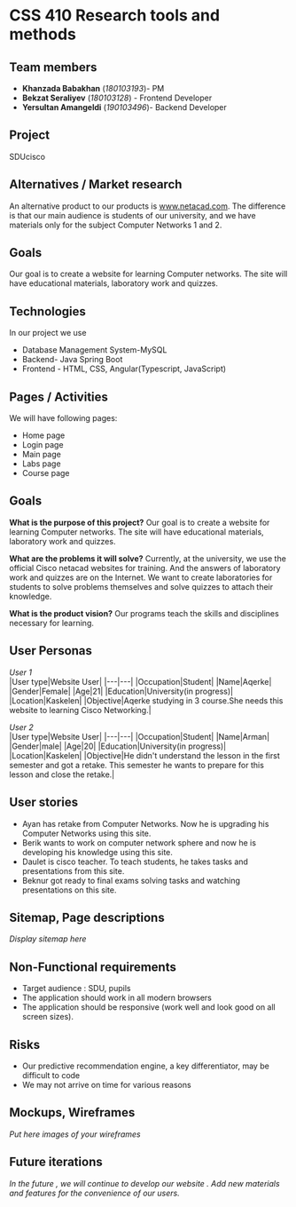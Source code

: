 # CSS 410 Research tools and methods
## Team members
+ **Khanzada Babakhan** (*180103193*)- PM
+ **Bekzat Seraliyev** (*180103128*) - Frontend Developer 
+ **Yersultan Amangeldi** (*190103496*)- Backend Developer 

## Project
SDUcisco 

## Alternatives / Market research
An alternative product to our products is www.netacad.com. The difference is that our main audience is students of our university, and we have materials only for the subject Computer Networks 1 and 2.


## Goals
Our goal is to create a website for learning Computer networks. The site will have educational materials, laboratory work and quizzes.

## Technologies
In our project we use 
 - Database Management System-MySQL
 - Backend- Java Spring Boot
 - Frontend - HTML, CSS, Angular(Typescript, JavaScript)


## Pages / Activities 
We will have following pages:
- Home page
- Login page
- Main page
- Labs page
- Course page

## Goals
**What is the purpose of this project?** Our goal is to create a website for learning Computer networks. The site will have educational materials, laboratory work and quizzes.

**What are the problems it will solve?** Currently, at the university, we use the official Cisco netacad websites for training. And the answers of laboratory work and quizzes are on the Internet. We want to create laboratories for students to solve problems themselves and solve quizzes to attach their knowledge.

**What is the product vision?** Our programs teach the skills and disciplines necessary for learning.

## User Personas
*User 1*  
|User type|Website User|
|---|---|
|Occupation|Student|
|Name|Aqerke|
|Gender|Female|
|Age|21|
|Education|University(in progress)|
|Location|Kaskelen|
|Objective|Aqerke studying in 3 course.She needs this website to learning Cisco Networking.|

*User 2*  
|User type|Website User|
|---|---|
|Occupation|Student|
|Name|Arman|
|Gender|male|
|Age|20|
|Education|University(in progress)|
|Location|Kaskelen|
|Objective|He didn't understand the lesson in the first semester and got a retake. This semester he wants to prepare for this lesson and close the retake.|


## User stories

 + Ayan has retake from Computer Networks. Now he is upgrading his Computer Networks using this site.
 + Berik wants to work on computer network sphere and now he is developing his knowledge using this site.
 + Daulet is cisco teacher. To teach students, he takes tasks and presentations from this site.
 + Beknur got ready to final exams solving tasks and watching presentations on this site.


## Sitemap, Page descriptions

*Display sitemap here*

## Non-Functional requirements
 + Target audience : SDU, pupils 
 + The application should work in all modern browsers
 + The application should be responsive (work well and look good on all screen sizes).

## Risks
+ Our predictive recommendation engine, a key differentiator, may be difficult to code
+ We may not arrive on time for various reasons

## Mockups, Wireframes
*Put here images of your wireframes*

## Future iterations
*In the future , we will continue to develop our website . Add new materials and features for the convenience of our users.*
